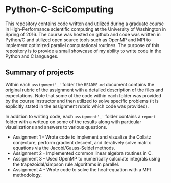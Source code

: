 # Python-C-SciComputing

This repository contains code written and utilized during a graduate course in High-Performance scientific computing at the University of Washington in Spring of 2016. The course was hosted on github and code was written in Python/C and utilized open source tools such as OpenMP and MPI to implement optimized parallel computational routines. The purpose of this repository is to provide a small showcase of my ability to write code in the Python and C languages.
## Summary of projects
Within each `assignment'_'` folder the `README.md` document contains the original rubric of the assignment with a detailed description of the files and expectations. Note that some of the code within each folder was provided by the course instructor and then utilized to solve specific problems (it is explicitly stated in the assignment rubric which code was provided). 

In addition to writing code, each `assignment'_'` folder contains a `report` folder with a writeup on some of the results along with particular visualizations and answers to various questions.

* Assignment 1 - Wrote code to implement and visualize the Collatz conjecture, perform gradient descent, and iteratively solve matrix equations via the Jacobi/Gauss-Seidel methods. 
* Assignment 2 - Implemented common linear algebra routines in C.
* Assignment 3 - Used OpenMP to numerically calculate integrals using the trapezoidal/simpson rule algorithms in parallel. 
* Assignment 4 - Wrote code to solve the heat-equation with a MPI methodology.

 
